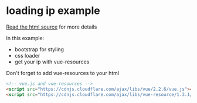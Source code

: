 # loading ip example


[Read the html source](bin/index.html) for more details

In this example:

- bootstrap for styling
- css loader
- get your ip with vue-resources



Don't forget to add vue-resources to your html

```html
<!-- vue.js and vue-resources -->
<script src="https://cdnjs.cloudflare.com/ajax/libs/vue/2.2.6/vue.js"></script>
<script src="https://cdnjs.cloudflare.com/ajax/libs/vue-resource/1.3.1/vue-resource.js"></script>
```